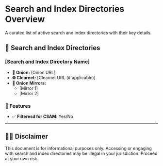 # Search and Index Directories Overview

A curated list of active search and index directories with their key details.

## 📌 Search and Index Directories

### [Search and Index Directory Name]

- **🧅 Onion:** [Onion URL]
- **🌐 Clearnet:** [Clearnet URL (if applicable)]
- **🔁 Onion Mirrors:**
  - [Mirror 1]
  - [Mirror 2]
  
### 🛒 Features

- ✅ **Filteresd for CSAM**: Yes/No

---

## 🕵️‍♂️ Disclaimer
This document is for informational purposes only. Accessing or engaging with search and index directories may be illegal in your jurisdiction. Proceed at your own risk.
